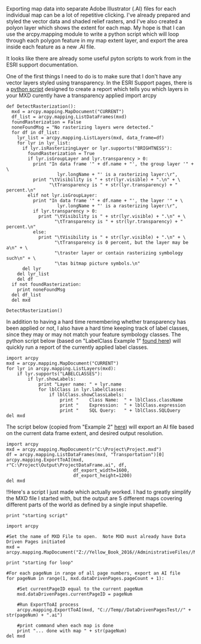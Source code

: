 Exporting map data into separate Adobe Illustrator (.AI) files for each individual map can be a lot of repetitive clicking.  I've already prepared and styled the vector data and shaded relief rasters, and I've also created a polyon layer which shows the extent for each map.  My hope is that I can use the arcpy.mapping module to write a python script which will loop through each polygon feature in my map extent layer, and export the area inside each feature as a new .AI file.

It looks like there are already some useful pyton scripts to work from in the ESRI support documentation.

One of the first things I need to do is to make sure that I don't have any vector layers styled using transparency.  In the ESRI Support pages, there is a [python script](http://resources.arcgis.com/en/help/main/10.1/index.html#//00sm00000004000000) designed to create a report which tells you which layers in your MXD curently have a transparency applied
import arcpy

```
def DetectRasterization():
  mxd = arcpy.mapping.MapDocument("CURRENT")
  df_list = arcpy.mapping.ListDataFrames(mxd)
  foundRasterization = False
  noneFoundMsg = "No rasterizing layers were detected."
  for df in df_list:
    lyr_list = arcpy.mapping.ListLayers(mxd, data_frame=df)
    for lyr in lyr_list:
      if lyr.isRasterizingLayer or lyr.supports("BRIGHTNESS"):
        foundRasterization = True
        if lyr.isGroupLayer and lyr.transparency > 0:
          print "In data frame '" + df.name + "', the group layer '" + \
                   lyr.longName + "' is a rasterizing layer:\r",
          print "\tVisibility is " + str(lyr.visible) + ".\n" + \
                "\tTransparency is " + str(lyr.transparency) + " percent.\n"
        elif not lyr.isGroupLayer:
          print "In data frame '" + df.name + "', the layer '" + \
                   lyr.longName + "' is a rasterizing layer:\r",
          if lyr.transparency > 0:
            print "\tVisibility is " + str(lyr.visible) + ".\n" + \
                  "\tTransparency is " + str(lyr.transparency) + " percent.\n"
          else:
            print "\tVisibility is " + str(lyr.visible) + ".\n" + \
                  "\tTransparency is 0 percent, but the layer may be a\n" + \
                  "\traster layer or contain rasterizing symbology such\n" + \
                  "\tas bitmap picture symbols.\n"
      del lyr
    del lyr_list
    del df
  if not foundRasterization:
    print noneFoundMsg
  del df_list
  del mxd

DetectRasterization()
```

In addition to having a hard time remembering whether transparency has been applied or not, I also have a hard time keeping track of label classes, since they may or may not match your feature symbology classes.  The python script below (based on "LabelClass Example 1" [found here](http://resources.arcgis.com/en/help/main/10.2/index.html#/LabelClass/00s30000002t000000/)) will quickly run a report of the currently applied label classes.

```
import arcpy
mxd = arcpy.mapping.MapDocument("CURRENT")
for lyr in arcpy.mapping.ListLayers(mxd):
    if lyr.supports("LABELCLASSES"):
        if lyr.showLabels:
            print "Layer name: " + lyr.name
            for lblClass in lyr.labelClasses:
                if lblClass.showClassLabels:
                    print "    Class Name:  " + lblClass.className
                    print "    Expression:  " + lblClass.expression
                    print "    SQL Query:   " + lblClass.SQLQuery
del mxd
```

The script below (copied from "Example 2" [here](http://resources.arcgis.com/en/help/main/10.1/index.html#/ExportToAI/00s30000002v000000/)) will export an AI file based on the current data frame extent, and desired output resolution.   

```
import arcpy   
mxd = arcpy.mapping.MapDocument(r"C:\Project\Project.mxd")
df = arcpy.mapping.ListDataFrames(mxd, "Transportation")[0]
arcpy.mapping.ExportToAI(mxd, r"C:\Project\Output\ProjectDataFrame.ai", df,
                         df_export_width=1600,
                         df_export_height=1200)
del mxd
```

!!Here's a script I just made which actually worked.  I had to greatly simplify the MXD file I started with, but the output are 5 different maps covering different parts of the world as defined by a single input shapefile. 

```
print "starting script"

import arcpy

#Set the name of MXD File to open.  Note MXD must already have Data Driven Pages initiated
mxd = arcpy.mapping.MapDocument("Z://Yellow_Book_2016//AdministrativeFiles//Maps//MapTemplates//DataDrivenPages_ReferenceMap_MultiScale_v1.mxd")

print "starting for loop"

#For each pageNum in range of all page numbers, export an AI file
for pageNum in range(1, mxd.dataDrivenPages.pageCount + 1):
    
    #Set currentPageID equal to the current pageNum
    mxd.dataDrivenPages.currentPageID = pageNum
    
    #Run ExportToAI process
    arcpy.mapping.ExportToAI(mxd, "C://Temp//DataDrivenPagesTest//" + str(pageNum) + ".ai")
    
    #print command when each map is done
    print "... done with map " + str(pageNum)
del mxd
